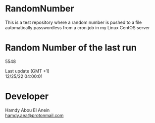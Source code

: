 # RandomNumber    
This is a test repository where a random number is pushed to a file automatically passwordless from a cron job in my Linux CentOS server    
# Random Number of the last run   
5548
      
Last update (GMT +1)    
12/25/22 04:00:01
# Developer    
Hamdy Abou El Anein   
hamdy.aea@protonmail.com

